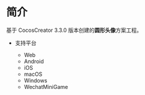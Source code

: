 
# 简介
基于 CocosCreator 3.3.0 版本创建的**圆形头像**方案工程。


* 支持平台

    - Web
    - Android
    - iOS
    - macOS
    - Windows
    - WechatMiniGame